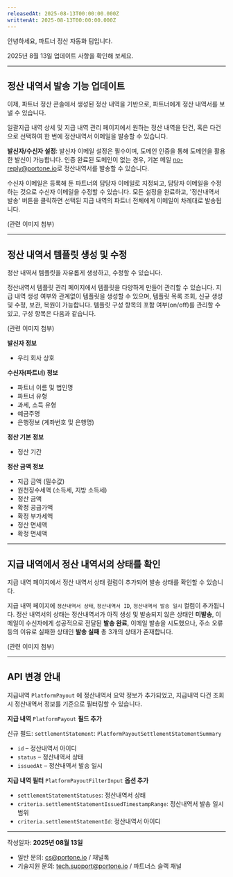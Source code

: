 ```yaml
---
releasedAt: 2025-08-13T00:00:00.000Z
writtenAt: 2025-08-13T00:00:00.000Z
---
```


안녕하세요, 파트너 정산 자동화 팀입니다.

2025년 8월 13일 업데이트 사항을 확인해 보세요.

---

## 정산 내역서 발송 기능 업데이트

이제, 파트너 정산 콘솔에서 생성된 정산 내역을 기반으로, 파트너에게 정산 내역서를 보낼 수 있습니다.

일괄지급 내역 상세 및 지급 내역 관리 페이지에서 원하는 정산 내역을 단건, 혹은 다건으로 선택하여 한 번에 정산내역서 이메일을 발송할 수 있습니다.

**발신자/수신자 설정**: 발신자 이메일 설정은 필수이며, 도메인 인증을 통해 도메인을 활용한 발신이 가능합니다. 인증 완료된 도메인이 없는 경우, 기본 메일 <no-reply@portone.io>로 정산내역서를 발송할 수 있습니다.

수신자 이메일은 등록해 둔 파트너의 담당자 이메일로 지정되고, 담당자 이메일을 수정하는 것으로 수신자 이메일을 수정할 수 있습니다. 모든 설정을 완료하고, '정산내역서 발송' 버튼을 클릭하면 선택된 지급 내역의 파트너 전체에게 이메일이 차례대로 발송됩니다.

(관련 이미지 첨부)

---

## 정산 내역서 템플릿 생성 및 수정

정산 내역서 템플릿을 자유롭게 생성하고, 수정할 수 있습니다.

정산내역서 템플릿 관리 페이지에서 템플릿을 다양하게 만들어 관리할 수 있습니다. 지급 내역 생성 여부와 관계없이 템플릿을 생성할 수 있으며, 템플릿 목록 조회, 신규 생성 및 수정, 보관, 복원이 가능합니다. 템플릿 구성 항목의 포함 여부(on/off)를 관리할 수 있고, 구성 항목은 다음과 같습니다.

(관련 이미지 첨부)

**발신자 정보**

- 우리 회사 상호

**수신자(파트너) 정보**

- 파트너 이름 및 법인명
- 파트너 유형
- 과세, 소득 유형
- 예금주명
- 은행정보 (계좌번호 및 은행명)

**정산 기본 정보**

- 정산 기간

**정산 금액 정보**

- 지급 금액 (필수값)
- 원천징수세액 (소득세, 지방 소득세)
- 정산 금액
- 확정 공급가액
- 확정 부가세액
- 정산 면세액
- 확정 면세액

---

## 지급 내역에서 정산 내역서의 상태를 확인

지급 내역 페이지에서 정산 내역서 상태 컬럼이 추가되어 발송 상태를 확인할 수 있습니다.

지급 내역 페이지에 `정산내역서 상태`, `정산내역서 ID`, `정산내역서 발송 일시` 컬럼이 추가됩니다. 정산 내역서의 상태는 정산내역서가 아직 생성 및 발송되지 않은 상태인 **미발송**, 이메일이 수신자에게 성공적으로 전달된 **발송 완료**, 이메일 발송을 시도했으나, 주소 오류 등의 이유로 실패한 상태인 **발송 실패** 총 3개의 상태가 존재합니다.

(관련 이미지 첨부)

---

## API 변경 안내

지급내역 `PlatformPayout` 에 정산내역서 요약 정보가 추가되었고, 지급내역 다건 조회 시 정산내역서 정보를 기준으로 필터링할 수 있습니다.

**지급 내역** `PlatformPayout` **필드 추가**

신규 필드: `settlementStatement`: `PlatformPayoutSettlementStatementSummary`

- `id` – 정산내역서 아이디
- `status` – 정산내역서 상태
- `issuedAt` – 정산내역서 발송 일시

**지급 내역 필터** `PlatformPayoutFilterInput` **옵션 추가**

- `settlementStatementStatuses`: 정산내역서 상태
- `criteria.settlementStatementIssuedTimestampRange`: 정산내역서 발송 일시 범위
- `criteria.settlementStatementId`: 정산내역서 아이디

---

작성일자: **2025년 08월 13일**

- 일반 문의: <cs@portone.io> / 채널톡
- 기술지원 문의: <tech.support@portone.io> / 파트너스 슬랙 채널
